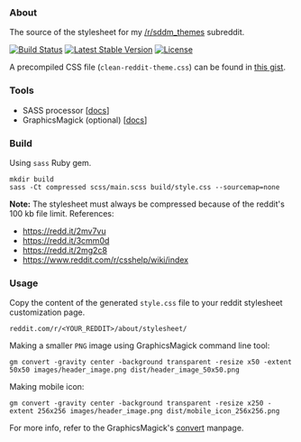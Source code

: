 ### About

The source of the stylesheet for my [/r/sddm_themes](https://reddit.com/r/sddm_themes) subreddit.

[![Build Status](https://img.shields.io/travis/AlfredoRamos/clean-reddit-theme.svg?style=flat-square&maxAge=3600)](https://travis-ci.org/AlfredoRamos/clean-reddit-theme) [![Latest Stable Version](https://img.shields.io/github/tag/AlfredoRamos/clean-reddit-theme.svg?style=flat-square&label=stable&maxAge=3600)](https://github.com/AlfredoRamos/clean-reddit-theme/releases) [![License](https://img.shields.io/github/license/AlfredoRamos/clean-reddit-theme.svg?style=flat-square)](https://raw.githubusercontent.com/AlfredoRamos/clean-reddit-theme/master/LICENSE)

A precompiled CSS file (`clean-reddit-theme.css`) can be found in [this gist](https://gist.github.com/AlfredoRamos/f491378eaf17b43eadf117fbb508289d).

### Tools

- SASS processor [[docs](http://sass-lang.com/install)]
- GraphicsMagick (optional) [[docs](http://www.graphicsmagick.org/README.html)]

### Build

Using `sass` Ruby gem.

```shell
mkdir build
sass -Ct compressed scss/main.scss build/style.css --sourcemap=none
```

**Note:** The stylesheet must always be compressed because of the reddit's 100 kb file limit. References:

- https://redd.it/2mv7vu
- https://redd.it/3cmm0d
- https://redd.it/2mg2c8
- https://www.reddit.com/r/csshelp/wiki/index

### Usage

Copy the content of the generated `style.css` file to your reddit stylesheet customization page.

```
reddit.com/r/<YOUR_REDDIT>/about/stylesheet/
```

Making a smaller `PNG` image using GraphicsMagick command line tool:

```shell
gm convert -gravity center -background transparent -resize x50 -extent 50x50 images/header_image.png dist/header_image_50x50.png
```

Making mobile icon:

```shell
gm convert -gravity center -background transparent -resize x250 -extent 256x256 images/header_image.png dist/mobile_icon_256x256.png
```

For more info, refer to the GraphicsMagick's [convert](http://www.graphicsmagick.org/convert.html) manpage.
